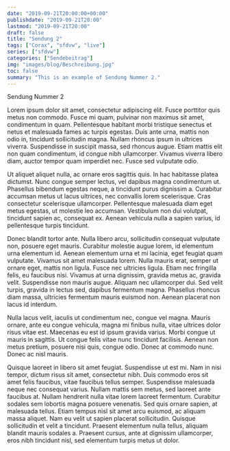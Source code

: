 ```yaml
---
date: "2019-09-21T20:00:00+00:00"
publishdate: "2019-09-21T20:00"
lastmod: "2019-09-21T20:00"
draft: false
title: "Sendung 2"
tags: ["Corax", "sfdvw", "live"]
series: ["sfdvw"]
categories: ["Sendebeitrag"]
img: "images/blog/Beschreibung.jpg"
toc: false
summary: "This is an example of Sendung Nummer 2."
---
```

Sendung Nummer 2

Lorem ipsum dolor sit amet, consectetur adipiscing elit. Fusce porttitor quis metus non commodo. Fusce mi quam, pulvinar non maximus sit amet, condimentum in quam. Pellentesque habitant morbi tristique senectus et netus et malesuada fames ac turpis egestas. Duis ante urna, mattis non odio in, tincidunt sollicitudin magna. Nullam rhoncus ipsum in ultrices viverra. Suspendisse in suscipit massa, sed rhoncus augue. Etiam mattis elit non quam condimentum, id congue nibh ullamcorper. Vivamus viverra libero diam, auctor tempor quam imperdiet nec. Fusce sed vulputate odio.

Ut aliquet aliquet nulla, ac ornare eros sagittis quis. In hac habitasse platea dictumst. Nunc congue semper lectus, vel dapibus magna condimentum ut. Phasellus bibendum egestas neque, a tincidunt purus dignissim a. Curabitur accumsan metus ut lacus ultrices, nec convallis lorem scelerisque. Cras consectetur scelerisque ullamcorper. Pellentesque malesuada diam eget metus egestas, ut molestie leo accumsan. Vestibulum non dui volutpat, tincidunt sapien ac, consequat ex. Aenean vehicula nulla a sapien varius, id pellentesque turpis tincidunt.

Donec blandit tortor ante. Nulla libero arcu, sollicitudin consequat vulputate non, posuere eget mauris. Curabitur molestie augue lorem, id elementum urna elementum id. Aenean elementum urna et mi lacinia, eget feugiat quam vulputate. Vivamus sit amet malesuada lorem. Nulla mauris erat, semper ut ornare eget, mattis non ligula. Fusce nec ultricies ligula. Etiam nec fringilla felis, eu faucibus nisi. Vivamus at urna dignissim, gravida metus ac, gravida velit. Suspendisse non mauris augue. Aliquam nec ullamcorper dui. Sed velit turpis, gravida in lectus sed, dapibus fermentum magna. Phasellus rhoncus diam massa, ultricies fermentum mauris euismod non. Aenean placerat non lacus id interdum.

Nulla lacus velit, iaculis ut condimentum nec, congue vel magna. Mauris ornare, ante eu congue vehicula, magna mi finibus nulla, vitae ultrices dolor risus vitae est. Maecenas eu est id ipsum gravida varius. Morbi congue ut mauris in sagittis. Ut congue felis vitae nunc tincidunt facilisis. Aenean non metus pretium, posuere nisi quis, congue odio. Donec at commodo nunc. Donec ac nisl mauris.

Quisque laoreet in libero sit amet feugiat. Suspendisse ut est mi. Nam in nisi tempor, dictum risus sit amet, consectetur nibh. Duis commodo eros sit amet felis faucibus, vitae faucibus tellus semper. Suspendisse malesuada neque nec consequat varius. Nullam mattis sem metus, sed laoreet ante faucibus at. Nullam hendrerit nulla vitae lorem laoreet fermentum. Curabitur sodales sem lobortis magna posuere venenatis. Sed quis ornare sapien, at malesuada tellus. Etiam tempus nisl sit amet arcu euismod, ac aliquam massa aliquet. Nam eu velit ut sapien placerat sollicitudin. Quisque sollicitudin et velit a tincidunt. Praesent elementum nulla tellus, aliquam blandit mauris sodales a. Praesent cursus, ante at dignissim ullamcorper, eros nibh tincidunt nisl, sed elementum turpis metus ut dolor. 

